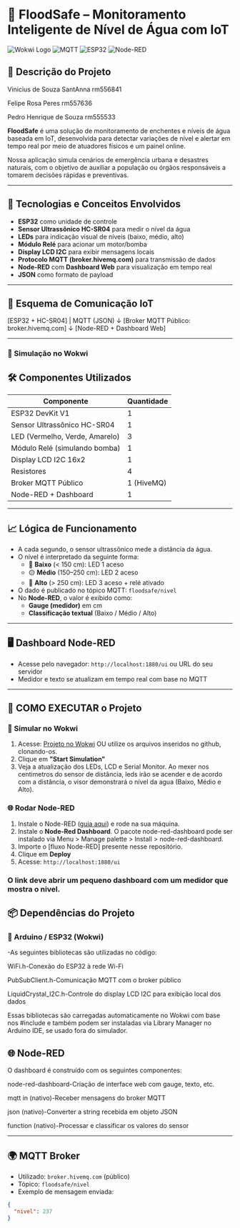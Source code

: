 # 🌊 FloodSafe – Monitoramento Inteligente de Nível de Água com IoT

![Wokwi Logo](https://img.shields.io/badge/Simulado%20no-Wokwi-green)
![MQTT](https://img.shields.io/badge/Protocolo-MQTT-blue)
![ESP32](https://img.shields.io/badge/Placa-ESP32-orange)
![Node-RED](https://img.shields.io/badge/Dashboard-Node--RED-red)

## 📌 Descrição do Projeto

Vinicius de Souza SantAnna rm556841


Felipe Rosa Peres rm557636


Pedro Henrique de Souza rm555533


**FloodSafe** é uma solução de monitoramento de enchentes e níveis de água baseada em IoT, desenvolvida para detectar variações de nível e alertar em tempo real por meio de atuadores físicos e um painel online.

Nossa aplicação simula cenários de emergência urbana e desastres naturais, com o objetivo de auxiliar a população ou órgãos responsáveis a tomarem decisões rápidas e preventivas.

---

## 🧠 Tecnologias e Conceitos Envolvidos

- **ESP32** como unidade de controle
- **Sensor Ultrassônico HC-SR04** para medir o nível da água
- **LEDs** para indicação visual de níveis (baixo, médio, alto)
- **Módulo Relé** para acionar um motor/bomba
- **Display LCD I2C** para exibir mensagens locais
- **Protocolo MQTT (broker.hivemq.com)** para transmissão de dados
- **Node-RED** com **Dashboard Web** para visualização em tempo real
- **JSON** como formato de payload

---

## 📡 Esquema de Comunicação IoT

[ESP32 + HC-SR04]
|
MQTT (JSON)
↓
[Broker MQTT Público: broker.hivemq.com]
↓
[Node-RED + Dashboard Web]


---


### 🔌 Simulação no Wokwi

## 🛠️ Componentes Utilizados

| Componente                | Quantidade |
|--------------------------|------------|
| ESP32 DevKit V1          | 1          |
| Sensor Ultrassônico HC-SR04 | 1      |
| LED (Vermelho, Verde, Amarelo) | 3    |
| Módulo Relé (simulando bomba) | 1      |
| Display LCD I2C 16x2     | 1          |
| Resistores               | 4          |
| Broker MQTT Público      | 1 (HiveMQ) |
| Node-RED + Dashboard     | 1          |

---

## 📈 Lógica de Funcionamento

- A cada segundo, o sensor ultrassônico mede a distância da água.
- O nível é interpretado da seguinte forma:
  - 🔴 **Baixo** (< 150 cm): LED 1 aceso
  - 🟡 **Médio** (150–250 cm): LED 2 aceso
  - 🔵 **Alto** (> 250 cm): LED 3 aceso + relé ativado
- O dado é publicado no tópico MQTT: `floodsafe/nivel`
- No **Node-RED**, o valor é exibido como:
  - **Gauge (medidor)** em cm
  - **Classificação textual** (Baixo / Médio / Alto)

---

## 🖥️ Dashboard Node-RED

- Acesse pelo navegador: `http://localhost:1880/ui` ou URL do seu servidor
- Medidor e texto se atualizam em tempo real com base no MQTT

---

## 📁 COMO EXECUTAR o Projeto

### 🧪 Simular no Wokwi

1. Acesse: [Projeto no Wokwi](https://wokwi.com/projects/376408708887997441) OU utilize os arquivos inseridos no github, clonando-os.
2. Clique em **"Start Simulation"**
3. Veja a atualização dos LEDs, LCD e Serial Monitor. Ao mexer nos centimetros do sensor de distância, leds irão se acender e de acordo com a distância, o visor demonstrará o nível da agua (Baixo, Médio e Alto).

### 🌐 Rodar Node-RED

1. Instale o Node-RED ([guia aqui](https://nodered.org/docs/getting-started/)) e rode na sua máquina.
2. Instale o **Node-Red Dashboard**. O pacote node-red-dashboard pode ser instalado via Menu > Manage palette > Install > node-red-dashboard.
3. Importe o [fluxo Node-RED] presente nesse repositório.
4. Clique em **Deploy**
5. Acesse: `http://localhost:1880/ui`


### O link deve abrir um pequeno dashboard com um medidor que mostra o nivel.

## 📦 Dependências do Projeto
### 🔧 Arduino / ESP32 (Wokwi)

-As seguintes bibliotecas são utilizadas no código:


WiFi.h-Conexão do ESP32 à rede Wi-Fi


PubSubClient.h-Comunicação MQTT com o broker público


LiquidCrystal_I2C.h-Controle do display LCD I2C para exibição local dos dados



Essas bibliotecas são carregadas automaticamente no Wokwi com base nos #include e também podem ser instaladas via Library Manager no Arduino IDE, se usado fora do simulador.

## 🌐 Node-RED
O dashboard é construído com os seguintes componentes:


node-red-dashboard-Criação de interface web com gauge, texto, etc.


mqtt in (nativo)-Receber mensagens do broker MQTT


json (nativo)-Converter a string recebida em objeto JSON


function (nativo)-Processar e classificar os valores do sensor



---

## 🌍 MQTT Broker

- Utilizado: `broker.hivemq.com` (público)
- Tópico: `floodsafe/nivel`
- Exemplo de mensagem enviada:

```json
{
  "nivel": 237
}
